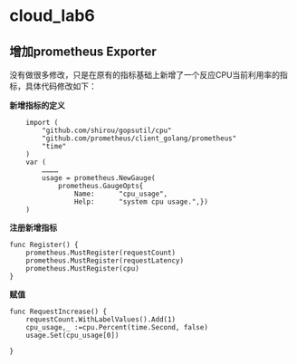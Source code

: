 # cloud_lab6

## 增加prometheus Exporter
没有做很多修改，只是在原有的指标基础上新增了一个反应CPU当前利用率的指标，具体代码修改如下：     

**新增指标的定义**

		import (
			"github.com/shirou/gopsutil/cpu"
			"github.com/prometheus/client_golang/prometheus"
			"time"
		)
		var (
			…………
			usage = prometheus.NewGauge(
				prometheus.GaugeOpts{
					Name:      "cpu_usage",
					Help:      "system cpu usage.",})
		)
		
**注册新增指标**   

	func Register() {
		prometheus.MustRegister(requestCount)
		prometheus.MustRegister(requestLatency)
		prometheus.MustRegister(cpu)
	}
	
**赋值**

	func RequestIncrease() {
		requestCount.WithLabelValues().Add(1)
		cpu_usage,_ :=cpu.Percent(time.Second, false)
		usage.Set(cpu_usage[0])

	}
